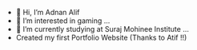- 👋 Hi, I’m Adnan Alif 
- 👀 I’m interested in gaming   ...
- 🌱 I’m currently studying at Suraj Mohinee Institute ...
- Created my first Portfolio Website (Thanks to Atif !!)

<!---
adnanalif8281/adnanalif8281 is a ✨ special ✨ repository because its `README.md` (this file) appears on your GitHub profile.
You can click the Preview link to take a look at your changes.
--->
